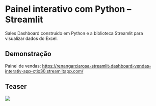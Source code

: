 # Painel interativo com Python – Streamlit

Sales Dashboard construído em Python e a biblioteca Streamlit para visualizar dados do Excel.

## Demonstração
Painel de vendas: https://renangarciarosa-streamlit-dashboard-vendas-interativ-app-ctix30.streamlitapp.com/

## Teaser

![](name-of-giphy.gif)
